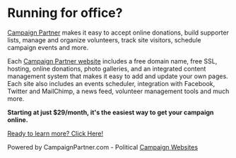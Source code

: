 Running for office?
===================

[Campaign Partner](https://www.campaignpartner.com/) makes it easy to accept online donations, build supporter lists, manage and organize volunteers, track site visitors, schedule campaign events and more.

Each [Campaign Partner website](https://www.campaignpartner.com/) includes a free domain name, free SSL, hosting, online donations, photo galleries, and an integrated content management system that makes it easy to add and update your own pages. Each site also includes an events scheduler, integration with Facebook, Twitter and MailChimp, a news feed, volunteer management tools and much more.

**Starting at just $29/month, it's the easiest way to get your campaign online.**

[Ready to learn more? Click Here!](https://www.campaignpartner.com/ "Campaign Websites")

Powered by CampaignPartner.com - Political [Campaign Websites](https://www.campaignpartner.com/)